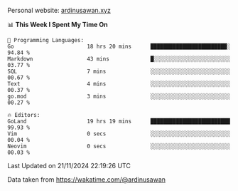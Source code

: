 Personal website: [ardinusawan.xyz](https://ardinusawan.xyz)

<!--START_SECTION:waka-->
📊 **This Week I Spent My Time On** 

```text
💬 Programming Languages: 
Go                       18 hrs 20 mins      ████████████████████████░   94.84 % 
Markdown                 43 mins             █░░░░░░░░░░░░░░░░░░░░░░░░   03.77 % 
SQL                      7 mins              ░░░░░░░░░░░░░░░░░░░░░░░░░   00.67 % 
Text                     4 mins              ░░░░░░░░░░░░░░░░░░░░░░░░░   00.37 % 
go.mod                   3 mins              ░░░░░░░░░░░░░░░░░░░░░░░░░   00.27 % 

🔥 Editors: 
GoLand                   19 hrs 19 mins      █████████████████████████   99.93 % 
Vim                      0 secs              ░░░░░░░░░░░░░░░░░░░░░░░░░   00.04 % 
Neovim                   0 secs              ░░░░░░░░░░░░░░░░░░░░░░░░░   00.03 % 
```


 Last Updated on 21/11/2024 22:19:26 UTC
<!--END_SECTION:waka-->
Data taken from https://wakatime.com/@ardinusawan
